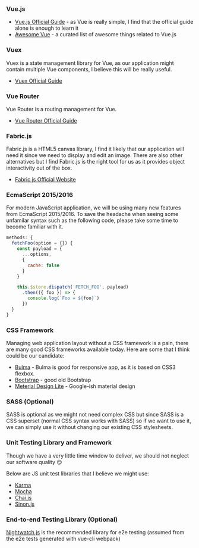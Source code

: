 ### Vue.js
* [Vue.js Official Guide](https://vuejs.org/v2/guide/) - as Vue is really simple, I find that the official guide alone is enough to learn it
* [Awesome Vue](https://github.com/vuejs/awesome-vue) - a curated list of awesome things related to Vue.js

### Vuex
Vuex is a state management library for Vue, as our application might contain multiple Vue components, I believe this will be really useful.
* [Vuex Official Guide](http://vuex.vuejs.org/en/intro.html)

### Vue Router
Vue Router is a routing management for Vue.
* [Vue Router Official Guide](https://router.vuejs.org/en/)

### Fabric.js
Fabric.js is a HTML5 canvas library, I find it likely that our application will need it since we need to display and edit an image. There are also other alternatives but I find Fabric.js is the right tool for us as it provides object interactivity out of the box.
* [Fabric.js Official Website](http://fabricjs.com/)

### EcmaScript 2015/2016
For modern JavaScript application, we will be using many new features from EcmaScript 2015/2016. To save the headache when seeing some unfamilar syntax such as the following code, please take some time to become familiar with it.
```javascript
methods: {
  fetchFoo(option = {}) {
    const payload = {
      ...options,
      {
        cache: false
      }
    }

    this.$store.dispatch('FETCH_FOO', payload)
      .then(({ foo }) => {
        console.log(`Foo = ${foo}`)
      })
  }
}
```
### CSS Framework
Managing web application layout without a CSS framework is a pain, there are many good CSS frameworks available today. Here are some that I think could be our candidate:
* [Bulma](http://bulma.io/) - Bulma is good for responsive app, as it is based on CSS3 flexbox.
* [Bootstrap](http://getbootstrap.com/) - good old Bootstrap
* [Meterial Design Lite](https://getmdl.io/) - Google-ish material design

### SASS (Optional)
SASS is optional as we might not need complex CSS but since SASS is a CSS superset (normal CSS syntax works with SASS) so if we want to use it, we can simply use it without changing our existing CSS stylesheets.

### Unit Testing Library and Framework
Though we have a very little time window to deliver, we should not neglect our software quality :smirk:

Below are JS unit test libraries that I believe we might use:
* [Karma](http://karma-runner.github.io/)
* [Mocha](https://mochajs.org/)
* [Chai.js](http://chaijs.com/)
* [Sinon.js](http://sinonjs.org/)

### End-to-end Testing Library (Optional)
[Nightwatch.js](http://nightwatchjs.org/) is the recommended library for e2e testing (assumed from the e2e tests generated with vue-cli webpack)
